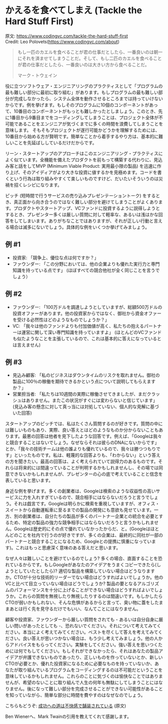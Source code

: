 # かえるを食べてしまえ (Tackle the Hard Stuff First)
原文: https://www.codingvc.com/tackle-the-hard-stuff-first  
Credit: Leo Polovets(https://www.codingvc.com/about)

> もし一匹のカエルを食べることが君の仕事だとしたら、一番良いのは朝一にそれを済ませてしまうことだ。そして、もし二匹のカエルを食べることが君の仕事だとしたら、一番良いのは大きい方から食べることだ。
> 
> マーク・トウェイン

役に立つソフトウェア・エンジニアリングのプラクティスとして「プログラムの最も難しい部分に最初に取り組む」があります。もしプログラムの最も難しい部分が完成しなかったら、システム全体を動作させるところまでは持っていけないからです。例を挙げます。もしそのプログラムに10個のコンポーネントがあって、10番目のコンポーネントがもっとも難しかったとしましょう。このとき、先に1番目から9番目までをコーディングしてしまうことは、プロジェクト全体が不可能であることをエンジニアが気づくまでに多くの時間を浪費してしまうことを意味します。 そもそもプロジェクトが遂行可能かどうかを理解するためには、10番目から始める方が賢明です。簡単なことから着手するやり方は、基本的に難しいことを先延ばししているだけだからです。

リーン・スタートアップのアプローチはこのエンジニアリング・プラクティスによく似ています。全機能を備えたプロダクトを前もって構築する代わりに、見込み客と話をしてMVP (Minimum Viable Product: 実用最小限の製品) を迅速に作り上げ、そのアイディアがより大きな投資に値するかを見極めます。コードを書くという行為は取り組みやすくて楽しいものですけど、だいたいそういうのは災禍を招くレシピになります。

ピッチ (短時間で行うサービスの売り込みプレゼンテーショントーク) をするとき、真正面から向き合うのではなく難しい部分を避けてしまうことがよくあります。プロダクトやスタートアップ、VCファンドに投資するように説得しようとするとき、プレゼンター多くは厳しい質問に対して軽率な、あるいは浅はかな回答をしてしまいます。ありがちなことではありますが、それが正しい行動と言える場合は滅多にないでしょう。具体的な例をいくつか挙げてみましょう。

## 例 #1
- 投資家: 「競争上、優位な点は何ですか？」
- ファウンダー: 「この分野においては、他の企業よりも優れた実行力と専門知識を持っている点です」
  (ほぼすべての競合他社が全く同じことを言うでしょう）

## 例 #2
- ファウンダー: 「100万ドルを調達しようとしていますが、総額500万ドルの投資オファーがあります。他の投資家からではなく、御社から資金オファーを受ける必然性はどのようなものでしょうか？」
- VC: 「我々は他のファンドよりも付加価値が高く、私たちの抱えるパートナーは運営に関して深い専門知識を持っていますよ」
  (ほとんどのVCファンドも似たようなことを主張しているので、これは基本的に答えになっているとは言えません)

## 例 #3
- 見込み顧客: 「私のビジネスはダウンタイムのリスクを取れません。御社の製品に100％の稼働を期待できるかという点について説明してもらえますか？」
- 営業担当者: 「私たちは10週間の実際に稼働させてきましたが、まだクラッシュはありません。またこの状況がすぐには変わらないと信じています」
  (見込み客の懸念に対して真っ当には対処していない、個人的な見解に基づいた回答)

スタートアップのピッチでは、私はたくさん質問するのが好きです。質問の中には難しいものもあり、実際、良い答えとはどのようなものか分からないこともあります。最悪の回答は他者を見下したような回答です。例えば、「Googleは我々と競合することはないでしょう。なぜならそれは彼らのDNAにないからです」とか、「我々の技術チームは他の誰よりも優れているので、我々は勝つつもりです」といったものです。私は、軽蔑的な回答よりも、「わからない」という答えの方を聞きたい。最高の回答は、よく考えられていて説得力のあるものです。それらは将来的には間違っていることが判明するかもしれませんし、その場では同意できないかもしれませんが、プレゼンターの心の底で考えていることと信念を表していると思います。

身近な例を挙げます。多くの創業者は、Googleは検索のような収益性の高いサービスに力を入れすぎているので、競合相手にはならないだろうと言うでしょう。それは戯言です。Googleは明らかに検索を重視していますが、オフィス・スイートから自動運転車に至るまでの製品の開発にも意欲も見せています。一方、別の創業者は、自分たちの製品が多くのパートナー企業との統合を必要とするため、特定の製品の強力な競争相手にはならないだろうと言うかもしれません。Googleは歴史的にその点で優れていなかったからだ、と。(Googleはほとんどのことを社内で行うのが好きですが、多くの企業は、最終的に同社が一部のパートナーと競合することになるため、Googleとの提携に慎重になっています)。これはもっと思慮深く意味のある答えだと思います。

なぜ人々は難しいことを避けているのでしょう? 多くの場合、直面することを恐れているからです。もしGoogleがあなたのアイデアをうまくコピーできたら(しようとしていたとしたら)? 適切な製品を構築していない場合はどうなりますか。CTOが十分な技術的リーダーでない場合はどうすればよいでしょうか。他のVCと比べて目立っていない場合はどうでしょうか? 製品の要となるアルゴリズムのパフォーマンスを十分に上げることができない場合はどうすればよいでしょうか。これらの質問を無視したり無視したりするのは間違いです。もしかしたらCTOが弱いかもしれない、そんな危惧があるからと言って、臭い物に蓋をしたままあとは行く先を見守るだけでもいい、なんてことにはなりません。

顧客や投資家、ファウンダーから厳しい質問をされても - あるいは自分自身に厳しい問いがあったとしても -、恐れないでください。それについて考えてみてください。本当によく考えてみてください。ベストを尽くして答えを考えてみてください。良い答えが思いつかない場合は、もう少し考えてみましょう。他の人からアドバイスをもらってください。実験をしてください。強い答えを思いつくためには何でもしてください。もしそれができなかったら、それはあなたの製品アイデアが弁護できないものであったり、正しいものを作っていないとか、新しいCTOが必要とか、優れた投資家になるために必要なものを持っていないか、あなたが取り組んでいるプログラムをコーディングするのは不可能だということを意味しているかもしれません。これらのことに気づくのは愉快なことではありませんが、希望のないことに取り組んで人生の何年も無駄にしてしまうことにはなりません。後になって難しい部分を完成させることができない可能性があることを知っていながら、簡単な部分に時間を費やすのはなぜなのでしょう。

こちらもどうぞ: [成功への道は不快感で舗装されている](http://codingvc.com/the-road-to-success-is-paved-with-discomfort/) (原文)

Ben Wienerへ、Mark Twainの引用を教えてくれて感謝します。
